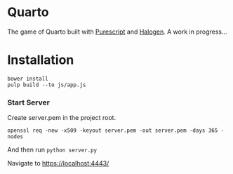 # Quarto

The game of Quarto built with [Purescript](http://www.purescript.org/) and [Halogen](https://github.com/slamdata/purescript-halogen).
A work in progress...

# Installation

```
bower install
pulp build --to js/app.js
```

### Start Server

Create server.pem in the project root.

```
openssl req -new -x509 -keyout server.pem -out server.pem -days 365 -nodes
```

And then run `python server.py`

Navigate to [https://localhost:4443/](https://localhost:4443/)
